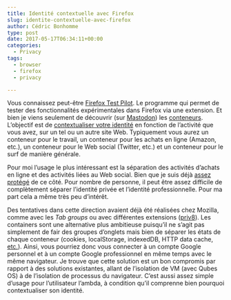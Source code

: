 ```yaml
---
title: Identité contextuelle avec Firefox
slug: identite-contextuelle-avec-firefox
author: Cédric Bonhomme
type: post
date: 2017-05-17T06:34:11+00:00
categories:
  - Privacy
tags:
  - browser
  - firefox
  - privacy

---
```

Vous connaissez peut-être [Firefox Test Pilot](https://testpilot.firefox.com).
Le programme qui permet de tester des fonctionnalités expérimentales dans
Firefox via une extension. Et bien je viens seulement de découvrir
(sur [Mastodon](https://mastodon.social/@carlchenet/6183450)) les
[conteneurs](https://testpilot.firefox.com/experiments/containers/). L’objectif
est de
[contextualiser votre identité](https://wiki.mozilla.org/Security/Contextual_Identity_Project/Containers)
en fonction de l’activité que vous avez, sur un tel ou un autre site Web.
Typiquement vous aurez un conteneur pour le travail, un conteneur pour les
achats en ligne (Amazon, etc.), un conteneur pour le Web social (Twitter, etc.)
et un conteneur pour le surf de manière générale.

Pour moi l’usage le plus intéressant est la séparation des activités d’achats en
ligne et des activités liées au Web social. Bien que je suis déjà
[assez protégé](https://wiki.cedricbonhomme.org/security:privacy) de ce côté.
Pour nombre de personne, il peut être assez difficile de complètement séparer
l’identité privée et l’identité professionnelle. Pour ma part cela a même très
peu d’intérêt.

Des tentatives dans cette direction avaient déjà été réalisées chez Mozilla,
comme avec les _Tab groups_ ou avec différentes extensions
([priv8](https://addons.mozilla.org/de/firefox/addon/priv8)). Les containers
sont une alternative plus ambitieuse puisqu’il ne s’agit pas simplement de fair
des groupes d’onglets mais bien de séparer les états de chaque conteneur
(cookies, localStorage, indexedDB, HTTP data cache,
[etc.](https://wiki.mozilla.org/Security/Contextual_Identity_Project/Containers#Implementation_Details)). Ainsi, vous pourriez donc vous connecter à un compte Google personnel et à un
compte Google professionnel en même temps avec le même navigateur. Je trouve
que cette solution est un bon compromis par rapport à des solutions existantes,
allant de l’isolation de VM (avec Qubes OS) à de l’isolation de processus du
navigateur. C’est aussi assez simple d’usage pour l’utilisateur l’ambda, à
condition qu’il comprenne bien pourquoi contextualiser son identité.
